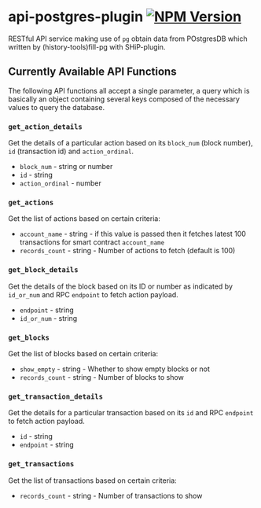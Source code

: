# api-postgres-plugin <a href="https://www.npmjs.com/package/@eosio-toppings/api-postgres-plugin"><img alt="NPM Version" src="https://img.shields.io/npm/v/@eosio-toppings/api-postgres-plugin.svg"></a>
RESTful API service making use of `pg` obtain data from POstgresDB which written by (history-tools)fill-pg with SHiP-plugin.

## Currently Available API Functions

The following API functions all accept a single parameter, a query which is basically an object containing several keys composed of the necessary values to query the database.

### `get_action_details`

Get the details of a particular action based on its `block_num` (block number), `id` (transaction id) and `action_ordinal`.

* `block_num` - string or number
* `id` - string
* `action_ordinal` - number

### `get_actions`

Get the list of actions based on certain criteria:

* `account_name` - string - if this value is passed then it fetches latest 100 transactions for smart contract `account_name`
* `records_count` - string - Number of actions to fetch (default is 100)

### `get_block_details`

Get the details of the block based on its ID or number as indicated by `id_or_num` and RPC `endpoint` to fetch action payload.

* `endpoint` - string
* `id_or_num` - string

### `get_blocks`

Get the list of blocks based on certain criteria:

* `show_empty` - string - Whether to show empty blocks or not
* `records_count` - string - Number of blocks to show

### `get_transaction_details`

Get the details for a particular transaction based on its `id` and RPC `endpoint` to fetch action payload.

* `id` - string
* `endpoint` - string 

### `get_transactions`

Get the list of transactions based on certain criteria:

* `records_count` - string - Number of transactions to show
